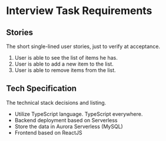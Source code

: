 # Interview Task Requirements

## Stories
The short single-lined user stories, just to verify at acceptance.

1. User is able to see the list of items he has.
2. User is able to add a new item to the list.
3. User is able to remove items from the list.

## Tech Specification
The technical stack decisions and listing.

- Utilize TypeScript language. TypeScript everywhere.
- Backend deployment based on Serverless
- Store the data in Aurora Serverless (MySQL)
- Frontend based on ReactJS
